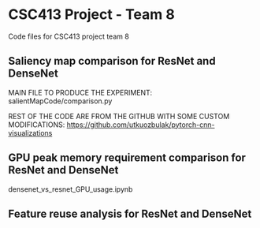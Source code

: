 # CSC413 Project - Team 8 

Code files for CSC413 project team 8

## Saliency map comparison for ResNet and DenseNet

MAIN FILE TO PRODUCE THE EXPERIMENT: salientMapCode/comparison.py

REST OF THE CODE ARE FROM THE GITHUB WITH SOME CUSTOM MODIFICATIONS:
https://github.com/utkuozbulak/pytorch-cnn-visualizations

## GPU peak memory requirement comparison for ResNet and DenseNet

densenet_vs_resnet_GPU_usage.ipynb

## Feature reuse analysis for ResNet and DenseNet



